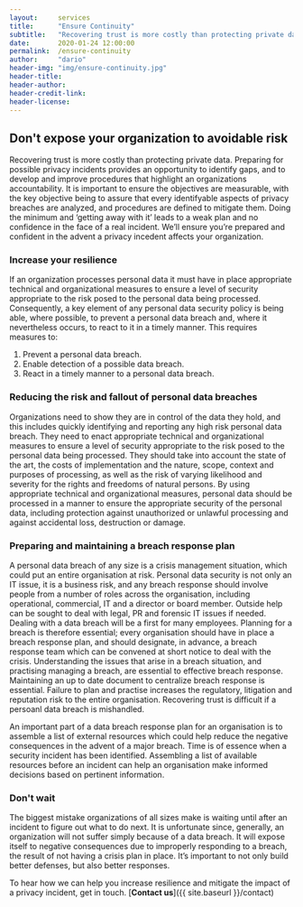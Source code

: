 ```yaml
---
layout:     services
title:      "Ensure Continuity"
subtitle:   "Recovering trust is more costly than protecting private data. Every organization should have a proven plan in place to mitigate a potential privacy incident."
date:       2020-01-24 12:00:00
permalink:  /ensure-continuity
author:     "dario"
header-img: "img/ensure-continuity.jpg"
header-title:
header-author:
header-credit-link:
header-license:
---
```


## Don't expose your organization to avoidable risk 
Recovering trust is more costly than protecting private data. Preparing for possible privacy incidents provides an opportunity to identify gaps, and to develop and improve procedures that highlight an organizations accountability. It is important to ensure the objectives are measurable, with the key objective being to assure that every identifyable aspects of privacy breaches are analyzed, and procedures are defined to mitigate them. Doing the minimum and ‘getting away with it’ leads to a weak plan and no confidence in the face of a real incident. We’ll ensure you’re prepared and confident in the advent a privacy incedent affects your organization.

### Increase your resilience
If an organization processes personal data it must have in place appropriate technical and organizational measures to ensure a level of security appropriate to the risk posed to the personal data being processed. Consequently, a key element of any personal data security policy is being able, where possible, to prevent a personal data breach and, where it nevertheless occurs, to react to it in a timely manner. This requires measures to:

1.	Prevent a personal data breach.
2.	Enable detection of a possible data breach.
3.	React in a timely manner to a personal data breach.


### Reducing the risk and fallout of personal data breaches
Organizations need to show they are in control of the data they hold, and this includes quickly identifying and reporting any high risk personal data breach. They need to enact appropriate technical and organizational measures to ensure a level of security appropriate to the risk posed to the personal data being processed. They should take into account the state of the art, the costs of implementation and the nature, scope, context and purposes of processing, as well as the risk of varying likelihood and severity for the rights and freedoms of natural persons. By using appropriate technical and organizational measures, personal data should be processed in a manner to ensure the appropriate security of the personal data, including protection against unauthorized or unlawful processing and against accidental loss, destruction or damage.

### Preparing and maintaining a breach response plan
A personal data breach of any size is a crisis management situation, which could put an entire organisation at risk. Personal data security is not only an IT issue, it is a business risk, and any breach response should involve people from a number of roles across the organisation, including operational, commercial, IT and a director or board member. Outside help can be sought to deal with legal, PR and forensic IT issues if needed. Dealing with a data breach will be a first for many employees. Planning for a breach is therefore essential; every organisation should have in place a breach response plan, and should designate, in advance, a breach response team which can be convened at short notice to deal with the crisis. Understanding the issues that arise in a breach situation, and practising managing a breach, are essential to effective breach response. Maintaining an up to date document to centralize breach response is essential. Failure to plan and practise increases the regulatory, litigation and reputation risk to the entire organisation. Recovering trust is difficult if a persoanl data breach is mishandled.

An important part of a data breach response plan for an organisation is to assemble a list of external resources which could help reduce the negative consequences in the advent of a major breach. Time is of essence when a security incident has been identified. Assembling a list of available resources before an incident can help an organisation make informed decisions based on pertinent information.

### Don't wait

The biggest mistake organizations of all sizes make is waiting until after an incident to figure out what to do next. It is unfortunate since, generally, an organization will not suffer simply because of a data breach. It will expose itself to negative consequences due to improperly responding to a breach, the result of not having a crisis plan in place. It’s important to not only build better defenses, but also better responses.

To hear how we can help you increase resilience and mitigate the impact of a privacy incident, get in touch. [**Contact us**]({{ site.baseurl }}/contact)
